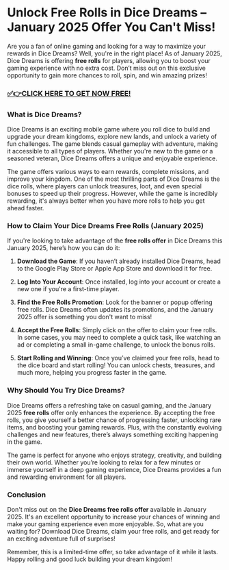 # Unlock Free Rolls in Dice Dreams – January 2025 Offer You Can't Miss!

Are you a fan of online gaming and looking for a way to maximize your rewards in Dice Dreams? Well, you're in the right place! As of January 2025, Dice Dreams is offering **free rolls** for players, allowing you to boost your gaming experience with no extra cost. Don’t miss out on this exclusive opportunity to gain more chances to roll, spin, and win amazing prizes!

### [✅👉CLICK HERE TO GET NOW FREE!](https://justfree.xyz/dice/dreams/)

### What is Dice Dreams?

Dice Dreams is an exciting mobile game where you roll dice to build and upgrade your dream kingdoms, explore new lands, and unlock a variety of fun challenges. The game blends casual gameplay with adventure, making it accessible to all types of players. Whether you're new to the game or a seasoned veteran, Dice Dreams offers a unique and enjoyable experience.

The game offers various ways to earn rewards, complete missions, and improve your kingdom. One of the most thrilling parts of Dice Dreams is the dice rolls, where players can unlock treasures, loot, and even special bonuses to speed up their progress. However, while the game is incredibly rewarding, it's always better when you have more rolls to help you get ahead faster.

### How to Claim Your Dice Dreams Free Rolls (January 2025)

If you're looking to take advantage of the **free rolls offer** in Dice Dreams this January 2025, here’s how you can do it:

1. **Download the Game**: If you haven’t already installed Dice Dreams, head to the Google Play Store or Apple App Store and download it for free.
  
2. **Log Into Your Account**: Once installed, log into your account or create a new one if you're a first-time player.

3. **Find the Free Rolls Promotion**: Look for the banner or popup offering free rolls. Dice Dreams often updates its promotions, and the January 2025 offer is something you don't want to miss!

4. **Accept the Free Rolls**: Simply click on the offer to claim your free rolls. In some cases, you may need to complete a quick task, like watching an ad or completing a small in-game challenge, to unlock the bonus rolls.

5. **Start Rolling and Winning**: Once you’ve claimed your free rolls, head to the dice board and start rolling! You can unlock chests, treasures, and much more, helping you progress faster in the game.

### Why Should You Try Dice Dreams?

Dice Dreams offers a refreshing take on casual gaming, and the January 2025 **free rolls** offer only enhances the experience. By accepting the free rolls, you give yourself a better chance of progressing faster, unlocking rare items, and boosting your gaming rewards. Plus, with the constantly evolving challenges and new features, there’s always something exciting happening in the game.

The game is perfect for anyone who enjoys strategy, creativity, and building their own world. Whether you’re looking to relax for a few minutes or immerse yourself in a deep gaming experience, Dice Dreams provides a fun and rewarding environment for all players.

### Conclusion

Don't miss out on the **Dice Dreams free rolls offer** available in January 2025. It's an excellent opportunity to increase your chances of winning and make your gaming experience even more enjoyable. So, what are you waiting for? Download Dice Dreams, claim your free rolls, and get ready for an exciting adventure full of surprises!

Remember, this is a limited-time offer, so take advantage of it while it lasts. Happy rolling and good luck building your dream kingdom!
